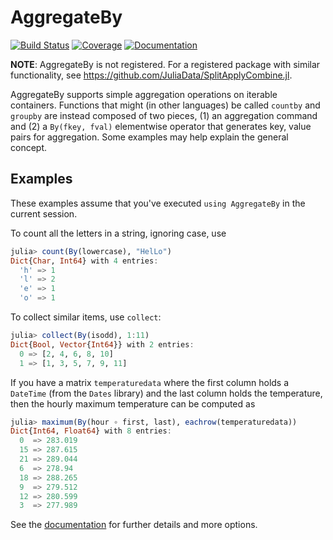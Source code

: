 # AggregateBy

[![Build Status](https://github.com/timholy/AggregateBy.jl/actions/workflows/CI.yml/badge.svg?branch=main)](https://github.com/timholy/AggregateBy.jl/actions/workflows/CI.yml?query=branch%3Amain)
[![Coverage](https://codecov.io/gh/timholy/AggregateBy.jl/branch/main/graph/badge.svg)](https://codecov.io/gh/timholy/AggregateBy.jl)
[![Documentation](https://img.shields.io/badge/docs-dev-blue.svg)](https://timholy.github.io/AggregateBy.jl/dev)

**NOTE**: AggregateBy is not registered. For a registered package with similar functionality, see https://github.com/JuliaData/SplitApplyCombine.jl.

AggregateBy supports simple aggregation operations on iterable containers. Functions that might (in other languages) be called `countby` and `groupby` are instead composed of two pieces, (1) an aggregation command and (2) a `By(fkey, fval)` elementwise operator that generates key, value pairs for aggregation. Some examples may help explain the general concept.

## Examples

These examples assume that you've executed `using AggregateBy` in the current session.

To count all the letters in a string, ignoring case, use

```julia
julia> count(By(lowercase), "HelLo")
Dict{Char, Int64} with 4 entries:
  'h' => 1
  'l' => 2
  'e' => 1
  'o' => 1
```

To collect similar items, use `collect`:

```julia
julia> collect(By(isodd), 1:11)
Dict{Bool, Vector{Int64}} with 2 entries:
  0 => [2, 4, 6, 8, 10]
  1 => [1, 3, 5, 7, 9, 11]
```

If you have a matrix `temperaturedata` where the first column holds a `DateTime` (from the `Dates` library) and the last column holds the temperature, then the hourly maximum temperature can be computed as

```julia
julia> maximum(By(hour ∘ first, last), eachrow(temperaturedata))
Dict{Int64, Float64} with 8 entries:
  0  => 283.019
  15 => 287.615
  21 => 289.044
  6  => 278.94
  18 => 288.265
  9  => 279.512
  12 => 280.599
  3  => 277.989
```

See the [documentation](https://timholy.github.io/AggregateBy.jl/dev) for further details and more options.
